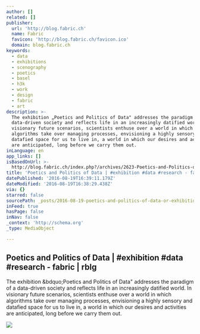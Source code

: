 ```yaml
---
author: []
related: []
publisher:
  url: 'http://blog.fabric.ch'
  name: Fabric
  favicon: 'http://blog.fabric.ch/favicon.ico'
  domain: blog.fabric.ch
keywords:
  - data
  - exhibitions
  - scenography
  - poetics
  - basel
  - h3k
  - work
  - design
  - fabric
  - art
description: >-
  The exhibition „Poetics and Politics of Data" addresses the paradigm of a
  data-driven society and reflects life in an increasingly datified world. In
  visionary future scenarios, scientists enthuse over a world in which
  algorithms take over managing processes, envisioning a highly sensory and
  datafied space for us to live in, a world in which our desires and activities
  are anticipated, long before we carry them out.
inLanguage: en
app_links: []
isBasedOnUrl: >-
  http://blog.fabric.ch/index.php?/archives/2623-Poetics-and-Politics-of-Data-exhibition-data-research.html
title: 'Poetics and Politics of Data | #exhibition #data #research - fabric | rblg'
datePublished: '2016-08-19T16:39:11.179Z'
dateModified: '2016-08-19T16:38:29.438Z'
via: {}
starred: false
sourcePath: _posts/2016-08-19-poetics-and-politics-of-data-or-exhibition-data-research-.md
inFeed: true
hasPage: false
inNav: false
_context: 'http://schema.org'
_type: MediaObject

---
```

<article style=""><h1>Poetics and Politics of Data | #exhibition #data #research - fabric | rblg</h1><p>The exhibition &amp;bdquo;Poetics and Politics of Data" addresses the paradigm of a data-driven society and reflects life in an increasingly datified world. In visionary future scenarios, scientists enthuse over a world in which algorithms take over managing processes, envisioning a highly sensory and datafied space for us to live in, a world in which our desires and activities are anticipated, long before we carry them out.</p><img src="http://blog.fabric.ch/uploads/image/csm_christopher_baker_01.jpg" /></article>
